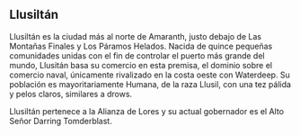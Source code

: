 <h2>Llusiltán</h2>
<p>Llusiltán es la ciudad más al norte de Amaranth, justo debajo de Las Montañas Finales y Los Páramos Helados. Nacida de quince pequeñas comunidades unidas con el fin de controlar el puerto más grande del mundo, Llusitán basa su comercio en esta premisa, el dominio sobre el comercio naval, únicamente rivalizado en la costa oeste con Waterdeep. Su población es mayoritariamente Humana, de la raza Llusil, con una tez pálida y pelos claros, similares a drows.</p>
<p>Llusiltán pertenece a la Alianza de Lores y su actual gobernador es el Alto Señor Darring Tomderblast.</p>
